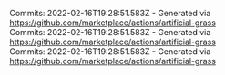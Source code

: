Commits: 2022-02-16T19:28:51.583Z - Generated via https://github.com/marketplace/actions/artificial-grass
<br>
Commits: 2022-02-16T19:28:51.583Z - Generated via https://github.com/marketplace/actions/artificial-grass
<br>
Commits: 2022-02-16T19:28:51.583Z - Generated via https://github.com/marketplace/actions/artificial-grass
<br>
